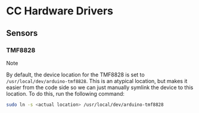 # CC Hardware Drivers

## Sensors

### TMF8828

> [!NOTE]
> By default, the device location for the TMF8828 is set to
> `/usr/local/dev/arduino-tmf8828`. This is an atypical location, but makes it easier
> from the code side so we can just manually symlink the device to this location. To
> do this, run the following command:
> ```bash
> sudo ln -s <actual location> /usr/local/dev/arduino-tmf8828
> ```
